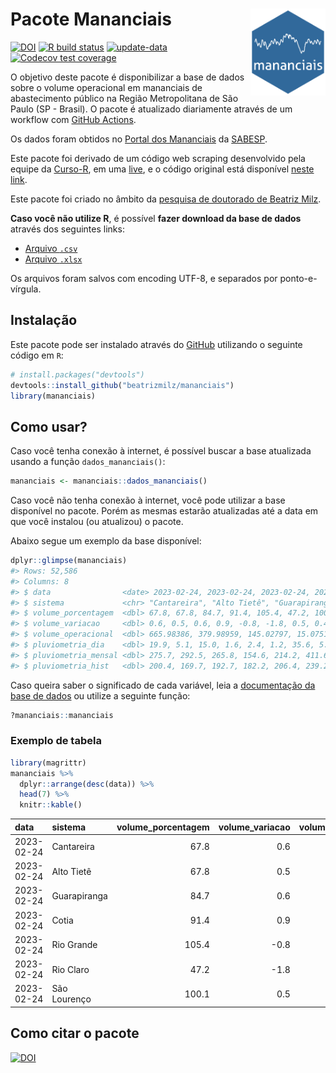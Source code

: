 
<!-- README.md is generated from README.Rmd. Please edit that file -->

# Pacote Mananciais <img src="man/figures/hexlogo.png" align="right" width = "120px"/>

<!-- badges: start -->

[![DOI](https://zenodo.org/badge/DOI/10.5281/zenodo.4733056.svg)](https://doi.org/10.5281/zenodo.4733056)
[![R build
status](https://github.com/beatrizmilz/mananciais/workflows/R-CMD-check/badge.svg)](https://github.com/beatrizmilz/mananciais/actions)
[![update-data](https://github.com/beatrizmilz/mananciais/actions/workflows/2-update_data.yaml/badge.svg)](https://github.com/beatrizmilz/mananciais/actions/workflows/2-update_data.yaml)
[![Codecov test
coverage](https://codecov.io/gh/beatrizmilz/mananciais/branch/master/graph/badge.svg)](https://codecov.io/gh/beatrizmilz/mananciais?branch=master)
<!-- badges: end -->

O objetivo deste pacote é disponibilizar a base de dados sobre o volume
operacional em mananciais de abastecimento público na Região
Metropolitana de São Paulo (SP - Brasil). O pacote é atualizado
diariamente através de um workflow com [GitHub
Actions](https://github.com/beatrizmilz/mananciais/actions).

Os dados foram obtidos no [Portal dos
Mananciais](http://mananciais.sabesp.com.br/Situacao) da
[SABESP](http://site.sabesp.com.br/site/Default.aspx).

Este pacote foi derivado de um código web scraping desenvolvido pela
equipe da [Curso-R](https://www.curso-r.com/), em uma
[live](https://youtu.be/jvZIxrMmOcQ), e o código original está
disponível [neste
link](https://github.com/curso-r/lives/blob/master/drafts/20200730_scraper_sabesp.R).

Este pacote foi criado no âmbito da [pesquisa de doutorado de Beatriz
Milz](https://beatrizmilz.github.io/tese/).

**Caso você não utilize R**, é possível **fazer download da base de
dados** através dos seguintes links:

- [Arquivo
  `.csv`](https://github.com/beatrizmilz/mananciais/raw/master/inst/extdata/mananciais.csv)
- [Arquivo
  `.xlsx`](https://github.com/beatrizmilz/mananciais/blob/master/inst/extdata/mananciais.xlsx?raw=true)

Os arquivos foram salvos com encoding UTF-8, e separados por
ponto-e-vírgula.

## Instalação

Este pacote pode ser instalado através do [GitHub](https://github.com/)
utilizando o seguinte código em `R`:

``` r
# install.packages("devtools")
devtools::install_github("beatrizmilz/mananciais")
library(mananciais)
```

## Como usar?

Caso você tenha conexão à internet, é possível buscar a base atualizada
usando a função `dados_mananciais()`:

``` r
mananciais <- mananciais::dados_mananciais() 
```

Caso você não tenha conexão à internet, você pode utilizar a base
disponível no pacote. Porém as mesmas estarão atualizadas até a data em
que você instalou (ou atualizou) o pacote.

Abaixo segue um exemplo da base disponível:

``` r
dplyr::glimpse(mananciais)
#> Rows: 52,586
#> Columns: 8
#> $ data                <date> 2023-02-24, 2023-02-24, 2023-02-24, 2023-02-24, 2…
#> $ sistema             <chr> "Cantareira", "Alto Tietê", "Guarapiranga", "Cotia…
#> $ volume_porcentagem  <dbl> 67.8, 67.8, 84.7, 91.4, 105.4, 47.2, 100.1, 67.2, …
#> $ volume_variacao     <dbl> 0.6, 0.5, 0.6, 0.9, -0.8, -1.8, 0.5, 0.4, 0.8, -0.…
#> $ volume_operacional  <dbl> 665.98386, 379.98959, 145.02797, 15.07519, 118.193…
#> $ pluviometria_dia    <dbl> 19.9, 5.1, 15.0, 1.6, 2.4, 1.2, 35.6, 5.7, 0.0, 0.…
#> $ pluviometria_mensal <dbl> 275.7, 292.5, 265.8, 154.6, 214.2, 411.6, 207.6, 2…
#> $ pluviometria_hist   <dbl> 200.4, 169.7, 192.7, 182.2, 206.4, 239.2, 230.9, 2…
```

Caso queira saber o significado de cada variável, leia a [documentação
da base de
dados](https://beatrizmilz.github.io/mananciais/reference/mananciais.html)
ou utilize a seguinte função:

``` r
?mananciais::mananciais
```

### Exemplo de tabela

``` r
library(magrittr)
mananciais %>% 
  dplyr::arrange(desc(data)) %>% 
  head(7) %>%
  knitr::kable()
```

| data       | sistema      | volume_porcentagem | volume_variacao | volume_operacional | pluviometria_dia | pluviometria_mensal | pluviometria_hist |
|:-----------|:-------------|-------------------:|----------------:|-------------------:|-----------------:|--------------------:|------------------:|
| 2023-02-24 | Cantareira   |               67.8 |             0.6 |          665.98386 |             19.9 |               275.7 |             200.4 |
| 2023-02-24 | Alto Tietê   |               67.8 |             0.5 |          379.98959 |              5.1 |               292.5 |             169.7 |
| 2023-02-24 | Guarapiranga |               84.7 |             0.6 |          145.02797 |             15.0 |               265.8 |             192.7 |
| 2023-02-24 | Cotia        |               91.4 |             0.9 |           15.07519 |              1.6 |               154.6 |             182.2 |
| 2023-02-24 | Rio Grande   |              105.4 |            -0.8 |          118.19362 |              2.4 |               214.2 |             206.4 |
| 2023-02-24 | Rio Claro    |               47.2 |            -1.8 |            6.45688 |              1.2 |               411.6 |             239.2 |
| 2023-02-24 | São Lourenço |              100.1 |             0.5 |           88.93474 |             35.6 |               207.6 |             230.9 |

## Como citar o pacote

[![DOI](https://zenodo.org/badge/DOI/10.5281/zenodo.4733056.svg)](https://doi.org/10.5281/zenodo.4733056)
